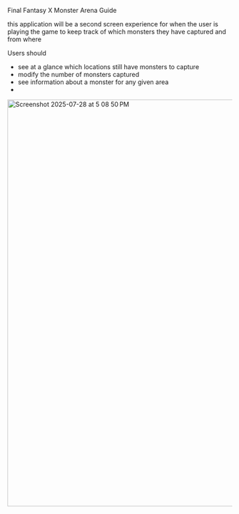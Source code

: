 Final Fantasy X Monster Arena Guide

this application will be a second screen experience for when the user is playing the game to keep track of which monsters they have captured and from where

Users should 
- see at a glance which locations still have monsters to capture
- modify the number of monsters captured
- see information about a monster for any given area
-
<img width="1293" height="913" alt="Screenshot 2025-07-28 at 5 08 50 PM" src="https://github.com/user-attachments/assets/6e1b3a30-dad3-4baa-aaf2-2fcf25116c9f" />
